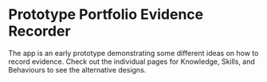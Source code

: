 # Prototype Portfolio Evidence Recorder 
The app is an early prototype demonstrating some different ideas on how to record
evidence. Check out the individual pages for Knowledge, Skills, and Behaviours to
see the alternative designs.